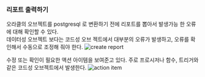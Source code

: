 

### 리포트 출력하기 ###

오라클의 오브젝트를 postgresql 로 변환하기 전에 리포트를 뽑아서 발생가능 한 오류에 대해 확인할 수 있다.  
데이터성 오브젝트 보다는 코드성 오브 젝트에서 대부분의 오류가 발생하고, 오류를 확인해서 수동으로 조정해 줘야 한다. 
![create report](https://github.com/gnosia93/postgres-terraform/blob/main/sct/images/sct-report.png)

수정 또는 확인이 필요한 액션 아이템을 보여준고 있다. 주로 프로시저나 함수, 트리거와 같은 코드성 오브젝트에서 발생한다. 
![action item](https://github.com/gnosia93/postgres-terraform/blob/main/sct/images/sct-action-item.png)
